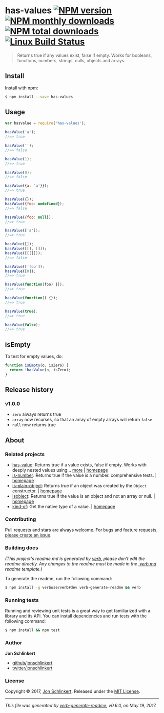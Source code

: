 # has-values [![NPM version](https://img.shields.io/npm/v/has-values.svg?style=flat)](https://www.npmjs.com/package/has-values) [![NPM monthly downloads](https://img.shields.io/npm/dm/has-values.svg?style=flat)](https://npmjs.org/package/has-values) [![NPM total downloads](https://img.shields.io/npm/dt/has-values.svg?style=flat)](https://npmjs.org/package/has-values) [![Linux Build Status](https://img.shields.io/travis/jonschlinkert/has-values.svg?style=flat&label=Travis)](https://travis-ci.org/jonschlinkert/has-values)

> Returns true if any values exist, false if empty. Works for booleans, functions, numbers, strings, nulls, objects and arrays.

## Install

Install with [npm](https://www.npmjs.com/):

```sh
$ npm install --save has-values
```

## Usage

```js
var hasValue = require('has-values');

hasValue('a');
//=> true

hasValue('');
//=> false

hasValue(1);
//=> true

hasValue(0);
//=> false

hasValue({a: 'a'}});
//=> true

hasValue({});
hasValue({foo: undefined});
//=> false

hasValue({foo: null});
//=> true

hasValue(['a']);
//=> true

hasValue([]);
hasValue([[], []]);
hasValue([[[]]]);
//=> false

hasValue(['foo']);
hasValue([0]);
//=> true

hasValue(function(foo) {}); 
//=> true

hasValue(function() {});
//=> true

hasValue(true);
//=> true

hasValue(false);
//=> true
```

## isEmpty

To test for empty values, do:

```js
function isEmpty(o, isZero) {
  return !hasValue(o, isZero);
}
```

## Release history

### v1.0.0

* `zero` always returns true
* `array` now recurses, so that an array of empty arrays will return `false`
* `null` now returns true

## About

### Related projects

* [has-value](https://www.npmjs.com/package/has-value): Returns true if a value exists, false if empty. Works with
  deeply nested values using… [more](https://github.com/jonschlinkert/has-value)
  | [homepage](https://github.com/jonschlinkert/has-value "Returns true if a value exists, false if empty. Works with deeply nested values using object paths.")
* [is-number](https://www.npmjs.com/package/is-number): Returns true if the value is a number. comprehensive tests.
  | [homepage](https://github.com/jonschlinkert/is-number "Returns true if the value is a number. comprehensive tests.")
* [is-plain-object](https://www.npmjs.com/package/is-plain-object): Returns true if an object was created by
  the `Object` constructor.
  | [homepage](https://github.com/jonschlinkert/is-plain-object "Returns true if an object was created by the `Object` constructor.")
* [isobject](https://www.npmjs.com/package/isobject): Returns true if the value is an object and not an array or null.
  | [homepage](https://github.com/jonschlinkert/isobject "Returns true if the value is an object and not an array or null.")
* [kind-of](https://www.npmjs.com/package/kind-of): Get the native type of a value.
  | [homepage](https://github.com/jonschlinkert/kind-of "Get the native type of a value.")

### Contributing

Pull requests and stars are always welcome. For bugs and feature requests, [please create an issue](../../issues/new).

### Building docs

_(This project's readme.md is generated by [verb](https://github.com/verbose/verb-generate-readme), please don't edit
the readme directly. Any changes to the readme must be made in the [.verb.md](.verb.md) readme template.)_

To generate the readme, run the following command:

```sh
$ npm install -g verbose/verb#dev verb-generate-readme && verb
```

### Running tests

Running and reviewing unit tests is a great way to get familiarized with a library and its API. You can install
dependencies and run tests with the following command:

```sh
$ npm install && npm test
```

### Author

**Jon Schlinkert**

* [github/jonschlinkert](https://github.com/jonschlinkert)
* [twitter/jonschlinkert](https://twitter.com/jonschlinkert)

### License

Copyright © 2017, [Jon Schlinkert](https://github.com/jonschlinkert). Released under the [MIT License](LICENSE).

***

_This file was generated by [verb-generate-readme](https://github.com/verbose/verb-generate-readme), v0.6.0, on May 19,
2017._